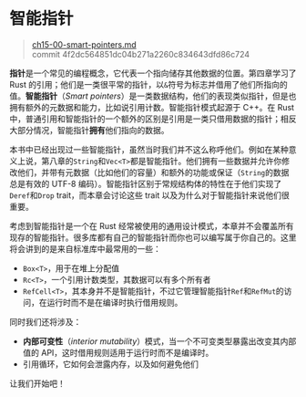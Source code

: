 # 智能指针

> [ch15-00-smart-pointers.md](https://github.com/rust-lang/book/blob/master/second-edition/src/ch15-00-smart-pointers.md)
> <br>
> commit 4f2dc564851dc04b271a2260c834643dfd86c724

**指针**是一个常见的编程概念，它代表一个指向储存其他数据的位置。第四章学习了 Rust 的引用；他们是一类很平常的指针，以`&`符号为标志并借用了他们所指向的值。**智能指针**（*Smart pointers*）是一类数据结构，他们的表现类似指针，但是也拥有额外的元数据和能力，比如说引用计数。智能指针模式起源于 C++。在 Rust 中，普通引用和智能指针的一个额外的区别是引用是一类只借用数据的指针；相反大部分情况，智能指针**拥有**他们指向的数据。

本书中已经出现过一些智能指针，虽然当时我们并不这么称呼他们。例如在某种意义上说，第八章的`String`和`Vec<T>`都是智能指针。他们拥有一些数据并允许你修改他们，并带有元数据（比如他们的容量）和额外的功能或保证（`String`的数据总是有效的 UTF-8 编码）。智能指针区别于常规结构体的特性在于他们实现了`Deref`和`Drop` trait，而本章会讨论这些 trait 以及为什么对于智能指针来说他们很重要。

考虑到智能指针是一个在 Rust 经常被使用的通用设计模式，本章并不会覆盖所有现存的智能指针。很多库都有自己的智能指针而你也可以编写属于你自己的。这里将会讲到的是来自标准库中最常用的一些：

* `Box<T>`，用于在堆上分配值
* `Rc<T>`，一个引用计数类型，其数据可以有多个所有者
* `RefCell<T>`，其本身并不是智能指针，不过它管理智能指针`Ref`和`RefMut`的访问，在运行时而不是在编译时执行借用规则。

同时我们还将涉及：

* **内部可变性**（*interior mutability*）模式，当一个不可变类型暴露出改变其内部值的 API，这时借用规则适用于运行时而不是编译时。
* 引用循环，它如何会泄露内存，以及如何避免他们

让我们开始吧！
